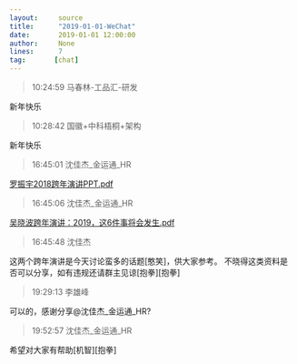 ```yaml
---
layout:     source 
title:      "2019-01-01-WeChat"
date:       2019-01-01 12:00:00
author:     None
lines:      7 
tag:       [chat]
---
```

> 10:24:59  马春林-工品汇-研发  
   
新年快乐  
   
> 10:28:42  国徽+中科梧桐+架构  
   
新年快乐  
   
> 16:45:01  沈佳杰_金运通_HR  
   
[罗振宇2018跨年演讲PPT.pdf
]()  
   
> 16:45:06  沈佳杰_金运通_HR  
   
[吴晓波跨年演讲：2019，这6件事将会发生.pdf
]()  
   
> 16:45:48  沈佳杰  
   
这两个跨年演讲是今天讨论蛮多的话题[憨笑]，供大家参考。 不晓得这类资料是否可以分享，如有违规还请群主见谅[抱拳][抱拳]  
   
> 19:29:13  李雄峰  
   
可以的，感谢分享@沈佳杰_金运通_HR?  
   
> 19:52:57  沈佳杰_金运通_HR  
   
希望对大家有帮助[机智][抱拳]  
   
